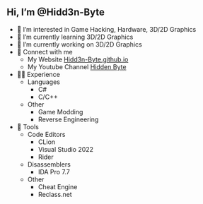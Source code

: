 <h2> Hi, I’m @Hidd3n-Byte</h2>

- 👀 I’m interested in Game Hacking, Hardware, 3D/2D Graphics
- 🌱 I’m currently learning 3D/2D Graphics
- 🔭 I’m currently working on 3D/2D Graphics
- 🙂 Connect with me
  - My Website [Hidd3n-Byte.github.io](https://Hidd3n-Byte.github.io)
  - My Youtube Channel [Hidden Byte](https://www.youtube.com/@HiddenByte1)
- 🧑‍💻 Experience
  - Languages
    - C#
    - C/C++
  - Other
    - Game Modding
    - Reverse Engineering
- 🔧 Tools
  - Code Editors
    - CLion
    - Visual Studio 2022
    - Rider
  - Disassemblers
    - IDA Pro 7.7
  - Other
    - Cheat Engine
    - Reclass.net
